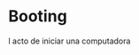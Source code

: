 [Title]: # (Booting -arranque-)
[Difficulty]: # (Principiante)
[Order]: # (15)

# Booting
l acto de iniciar una computadora
